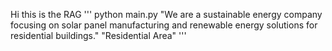 Hi this is the RAG
'''
python main.py "We are a sustainable energy company focusing on solar panel manufacturing and renewable energy solutions for residential buildings." "Residential Area"
'''